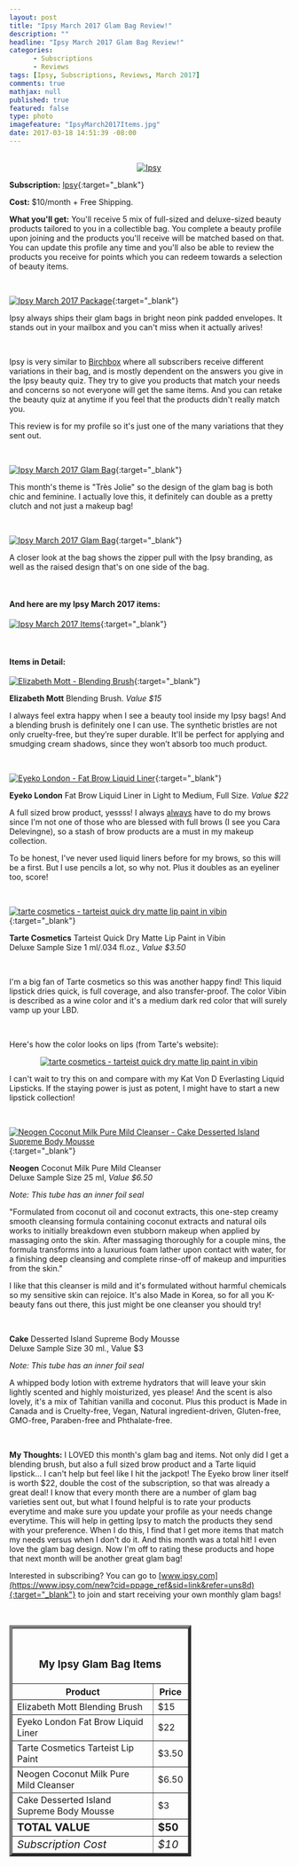 ```yaml
---
layout: post
title: "Ipsy March 2017 Glam Bag Review!"
description: ""
headline: "Ipsy March 2017 Glam Bag Review!"
categories: 
      - Subscriptions
      - Reviews
tags: [Ipsy, Subscriptions, Reviews, March 2017]
comments: true
mathjax: null
published: true
featured: false
type: photo
imagefeature: "IpsyMarch2017Items.jpg"
date: 2017-03-18 14:51:39 -08:00
---
```


<br>

<center><a href="https://www.ipsy.com/new?cid=ppage_ref&sid=link&refer=uns8d" target="_blank">
<img src="/images/IpsyLogo.png" border="0" style="border:none;max-width:100%;" alt="Ipsy" />
</a></center>

**Subscription:** [Ipsy](https://www.ipsy.com/new?cid=ppage_ref&sid=link&refer=uns8d){:target="_blank"}

**Cost:** $10/month + Free Shipping.

**What you'll get:** You'll receive 5 mix of full-sized and deluxe-sized beauty products tailored to you in a collectible bag. You complete a beauty profile upon joining and the products you'll receive will be matched based on that. You can update this profile any time and you'll also be able to review the products you receive for points which you can redeem towards a selection of beauty items.

<br>

[![Ipsy March 2017 Package](http://whatsupmailbox.com/images/IpsyOctober2016Package.jpg)](https://www.ipsy.com/new?cid=p_share_ref&sid=link&refer=uns8d){:target="_blank"}

Ipsy always ships their glam bags in bright neon pink padded envelopes. It stands out in your mailbox and you can't miss when it actually arives!

<br>

Ipsy is very similar to <a href="https://www.birchbox.com/invite/whatsupmailbox" target="_blank">Birchbox</a> where all subscribers receive different variations in their bag, and is mostly dependent on the answers you give in the Ipsy beauty quiz. They try to give you products that match your needs and concerns so not everyone will get the same items. And you can retake the beauty quiz at anytime if you feel that the products didn't really match you.

This review is for my profile so it's just one of the many variations that they sent out.

<br>

[![Ipsy March 2017 Glam Bag](http://whatsupmailbox.com/images/IpsyMarch2017GlamBag.jpg)](https://www.ipsy.com/new?cid=ppage_ref&sid=link&refer=uns8d){:target="_blank"}

This month's theme is "Très Jolie" so the design of the glam bag is both chic and feminine. I actually love this, it definitely can double as a pretty clutch and not just a makeup bag!

<br>

[![Ipsy March 2017 Glam Bag](http://whatsupmailbox.com/images/IpsyMarch2017GlamBag02.jpg)](https://www.ipsy.com/new?cid=ppage_ref&sid=link&refer=uns8d){:target="_blank"}

A closer look at the bag shows the zipper pull with the Ipsy branding, as well as the raised design that's on one side of the bag.

<br>

<H4>And here are my Ipsy March 2017 items:</H4>

[![Ipsy March 2017 Items](http://whatsupmailbox.com/images/IpsyMarch2017Items.jpg)](https://www.ipsy.com/new?cid=ppage_ref&sid=link&refer=uns8d){:target="_blank"}

<br>

<H4>Items in Detail:</H4>

[![Elizabeth Mott - Blending Brush](http://whatsupmailbox.com/images/IpsyMarch2017ElizabethMottBlendingBrush.jpg)](https://www.ipsy.com/new?cid=ppage_ref&sid=link&refer=uns8d){:target="_blank"}

**Elizabeth Mott** Blending Brush. *Value $15*

I always feel extra happy when I see a beauty tool inside my Ipsy bags! And a blending brush is definitely one I can use. The synthetic bristles are not only cruelty-free, but they’re super durable. It'll be perfect for applying and smudging cream shadows, since they won’t absorb too much product.

<br>

[![Eyeko London - Fat Brow Liquid Liner](http://whatsupmailbox.com/images/IpsyMarch2017EyekoLondonFatBrowLiquidLiner.jpg)](https://www.ipsy.com/new?cid=ppage_ref&sid=link&refer=uns8d){:target="_blank"}

**Eyeko London** Fat Brow Liquid Liner in Light to Medium, Full Size. *Value $22*

A full sized brow product, yessss! I always <u>always</u> have to do my brows since I'm not one of those who are blessed with full brows (I see you Cara Delevingne), so a stash of brow products are a must in my makeup collection. 

To be honest, I've never used liquid liners before for my brows, so this will be a first. But I use pencils a lot, so why not. Plus it doubles as an eyeliner too, score!

<br>

[![tarte cosmetics - tarteist quick dry matte lip paint in vibin](http://whatsupmailbox.com/images/IpsyMarch2017TarteCosmeticsTarteistQuickDryMatteLipPaintVibin.jpg)](https://www.ipsy.com/new?cid=ppage_ref&sid=link&refer=uns8d){:target="_blank"}

**Tarte Cosmetics** Tarteist Quick Dry Matte Lip Paint in Vibin  
Deluxe Sample Size 1 ml/.034 fl.oz., *Value $3.50*

<br>

I'm a big fan of Tarte cosmetics so this was another happy find! This liquid lipstick dries quick, is full coverage, and also transfer-proof. The color Vibin is described as a wine color and it's a medium dark red color that will surely vamp up your LBD.

<br>

Here's how the color looks on lips (from Tarte's website):

<center><a href="https://www.ipsy.com/new?cid=ppage_ref&sid=link&refer=uns8d" target="_blank">
<img src="/images/IpsyMarch2017TarteCosmeticsTarteistQuickDryMatteLipPaintVibin02.png" border="0" style="border:none;max-width:100%;" alt="tarte cosmetics - tarteist quick dry matte lip paint in vibin" />
</a></center>

I can't wait to try this on and compare with my Kat Von D Everlasting Liquid Lipsticks. If the staying power is just as potent, I might have to start a new lipstick collection!

<br>

[![Neogen Coconut Milk Pure Mild Cleanser - Cake Desserted Island Supreme Body Mousse](http://whatsupmailbox.com/images/IpsyMarch2017NeogenCoconutMilkPureMildCleanserCakeDessertedIslandSupremeBodyMousse.jpg)](https://www.ipsy.com/new?cid=ppage_ref&sid=link&refer=uns8d){:target="_blank"}

**Neogen** Coconut Milk Pure Mild Cleanser  
Deluxe Sample Size 25 ml, *Value $6.50*

<i>Note: This tube has an inner foil seal</i>

"Formulated from coconut oil and coconut extracts, this one-step creamy smooth cleansing formula containing coconut extracts and natural oils works to initially breakdown even stubborn makeup when applied by massaging onto the skin. After massaging thoroughly for a couple mins, the formula transforms into a luxurious foam lather upon contact with water, for a finishing deep cleansing and complete rinse-off of makeup and impurities from the skin."

I like that this cleanser is mild and it's formulated without harmful chemicals so my sensitive skin can rejoice. It's also Made in Korea, so for all you K-beauty fans out there, this just might be one cleanser you should try!

<br>

**Cake** Desserted Island Supreme Body Mousse  
Deluxe Sample Size 30 ml., Value $3

<i>Note: This tube has an inner foil seal</i>

A whipped body lotion with extreme hydrators that will leave your skin lightly scented and highly moisturized, yes please! And the scent is also lovely, it's a mix of Tahitian vanilla and coconut. Plus this product is Made in Canada and is Cruelty-free, Vegan, Natural ingredient-driven, Gluten-free, GMO-free, Paraben-free and Phthalate-free.

<br>

<i class="icon-exclamation-sign"></i><b> My Thoughts:</b> I LOVED this month's glam bag and items. Not only did I get a blending brush, but also a full sized brow product and a Tarte liquid lipstick... I can't help but feel like I hit the jackpot! The Eyeko brow liner itself is worth $22, double the cost of the subscription, so that was already a great deal! I know that every month there are a number of glam bag varieties sent out, but what I found helpful is to rate your products everytime and make sure you update your profile as your needs change everytime. This will help in getting Ipsy to match the products they send with your preference. When I do this, I find that I get more items that match my needs versus when I don't do it. And this month was a total hit! I even love the glam bag design. Now I'm off to rating these products and hope that next month will be another great glam bag!

Interested in subscribing? You can go to [www.ipsy.com](https://www.ipsy.com/new?cid=ppage_ref&sid=link&refer=uns8d){:target="_blank"} to join and start receiving your own monthly glam bags!

<br>

<TABLE  BORDER="5" style="width:65%">
   <TR>
      <TH COLSPAN="2">
         <H3><BR><center>My Ipsy Glam Bag Items</center></H3>
      </TH>
   </TR>
      <TH>Product</TH>
      <TH>Price</TH>
  <TR>
      <TD>Elizabeth Mott Blending Brush</TD>
      <TD>$15</TD>
   </TR>
   <TR>
      <TD>Eyeko London Fat Brow Liquid Liner</TD>
      <TD>$22</TD>
   </TR>
    <TR>
      <TD>Tarte Cosmetics Tarteist Lip Paint</TD>
      <TD>$3.50</TD>
   </TR>
    <TR>
      <TD>Neogen Coconut Milk Pure Mild Cleanser</TD>
      <TD>$6.50</TD>
   </TR>
    <TR>
      <TD>Cake Desserted Island Supreme Body Mousse</TD>
      <TD>$3</TD>
   </TR>
   <TR>
      <TD><b><big>TOTAL VALUE</big></b></TD>
      <TD><b><big>$50</big></b></TD>
   </TR>
   <TR>
      <TD><i><big>Subscription Cost</big></i></TD>
      <TD><i><big>$10</big></i></TD>
   </TR>
</TABLE>
